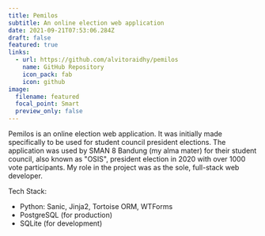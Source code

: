 ```yaml
---
title: Pemilos
subtitle: An online election web application
date: 2021-09-21T07:53:06.284Z
draft: false
featured: true
links:
  - url: https://github.com/alvitoraidhy/pemilos
    name: GitHub Repository
    icon_pack: fab
    icon: github
image:
  filename: featured
  focal_point: Smart
  preview_only: false
---
```

Pemilos is an online election web application. It was initially made specifically to be used for student council president elections. The application was used by SMAN 8 Bandung (my alma mater) for their student council, also known as "OSIS", president election in 2020 with over 1000 vote participants. My role in the project was as the sole, full-stack web developer.

Tech Stack:

* Python: Sanic, Jinja2, Tortoise ORM, WTForms
* PostgreSQL (for production)
* SQLite (for development)